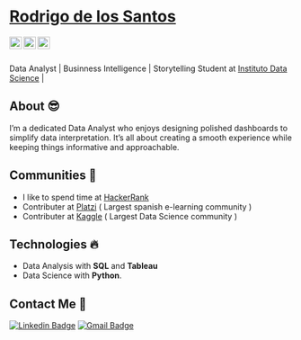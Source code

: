  # <a href="https://www.linkedin.com/in/rodrigo-de-los-santos/">Rodrigo de los Santos</a>
 

<a href="https://linkedin.com/in/rodrigo-de-los-santos">
  <img align="left" alt="Rodrigo's Linkdein" width="22px" src="https://cdn.jsdelivr.net/npm/simple-icons@v3/icons/linkedin.svg" />
</a>
<a href="https://public.tableau.com/app/profile/rodrigo.de.los.santos5740/vizzes">
  <img align="left" alt="Rodrigo's Tableau" width="22px" src="https://cdn.jsdelivr.net/npm/simple-icons@3.13.0/icons/tableau.svg" />
</a>
<a href="https://github.com/rodrigo-dls">
  <img align="left" alt="Rodrigo's Github" width="22px" src="https://cdn.jsdelivr.net/npm/simple-icons@v3/icons/github.svg" />
</a>

<br/>
<br/>

Data Analyst | Businness Intelligence | Storytelling 
Student at [Instituto Data Science](https://institutodatascience.org/) | 

## About :sunglasses:
I’m a dedicated Data Analyst who enjoys designing polished dashboards to simplify data interpretation.
It’s all about creating a smooth experience while keeping things informative and approachable.

## Communities :dancers:
- I like to spend time at [HackerRank](https://www.hackerrank.com/profile/rodri_m_dls) 
- Contributer at [Platzi](https://platzi.com/) ( Largest spanish e-learning community )
- Contributer at [Kaggle](https://kaggle.com/) ( Largest Data Science community )

## Technologies :fire:
- Data Analysis with **SQL** and **Tableau**
- Data Science with **Python**.
<!-- - Deep Learning -->

<!--
<a href="https://github.com/rodrigo-dls">
  <img align="center" src="https://github-readme-stats.vercel.app/api/top-langs/?username=rodrigo-dls&theme=radical&hide=glsl,python" />
</a>
-->

##  Contact Me :speech_balloon:
[![Linkedin Badge](https://img.shields.io/badge/-rodrigo_de_los_santos-blue?style=flat-square&logo=Linkedin&logoColor=white&link=https://www.linkedin.com/in/rodrigo-de-los-santos/)](https://www.linkedin.com/in/rodrigo-de-los-santos/) [![Gmail Badge](https://img.shields.io/badge/-rodrifordata@gmail.com-c14438?style=flat-square&logo=Gmail&logoColor=white&link=mailto:rodri.m.dls@gmail.com)](mailto:rodrifordata@gmail.com) 
